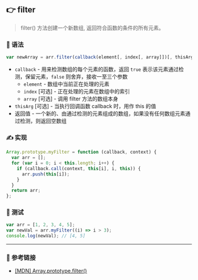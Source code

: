 ## 👉 filter

> filter() 方法创建一个新数组, 返回符合函数的条件的所有元素。

### 💠 语法

```js
var newArray = arr.filter(callback(element[, index[, array]])[, thisArg])
```

- `callback` - 用来检测数组的每个元素的函数，返回 `true` 表示该元素通过检测，保留元素，`false` 则舍弃，接收一至三个参数
  - `element` - 数组中当前正在处理的元素
  - `index` [可选] - 正在处理的元素在数组中的索引
  - `array` [可选] - 调用 filter 方法的数组本身
- `thisArg` [可选] - 当执行回调函数 callback 时，用作 this 的值
- 返回值 - 一个新的、由通过检测的元素组成的数组，如果没有任何数组元素通过检测，则返回空数组

### ✍️ 实现

```js
Array.prototype.myFilter = function (callback, context) {
  var arr = [];
  for (var i = 0; i < this.length; i++) {
    if (callback.call(context, this[i], i, this)) {
      arr.push(this[i]);
    }
  }
  return arr;
};
```

### 📌 测试

```js
var arr = [1, 2, 3, 4, 5];
var newVal = arr.myFilter((i) => i > 3);
console.log(newVal); // [4, 5]
```

---

### 🔗 参考链接

- [[MDN] Array.prototype.filter()](https://developer.mozilla.org/zh-CN/docs/Web/JavaScript/Reference/Global_Objects/Array/filter)
